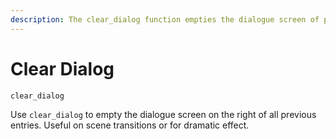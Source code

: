 ```yaml
---
description: The clear_dialog function empties the dialogue screen of previous entries
---
```


# Clear Dialog

```narrat
clear_dialog
```

Use `clear_dialog` to empty the dialogue screen on the right of all previous entries. Useful on scene transitions or for dramatic effect.

